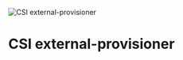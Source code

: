 ![CSI external-provisioner](https://github.com/raspbernetes/multi-arch-images/workflows/csi-external-provisioner/badge.svg)

# CSI external-provisioner
